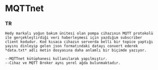 # MQTTnet
### TR
    Hedy markalı yoğun bakım ünitesi olan pompa cihazının MQTT protokolü ile gerçekleştirdiği veri haberleşmesi için yazdığım subscriber
    client kodudur. Kod kısaca cihazın serverda belli bir topice yaptığı yayını dinleyip gelen json formatındaki datayı convert ederek
    *data.txt* adlı metin dosyasına daha anlamlı bir biçimde yazıyor.
     
    --MQTTnet kütüphanesi kullanılarak yapılmıştır.
    --Cihaz ve MQTT Broker aynı yerel ağda bulunmaktadır.
